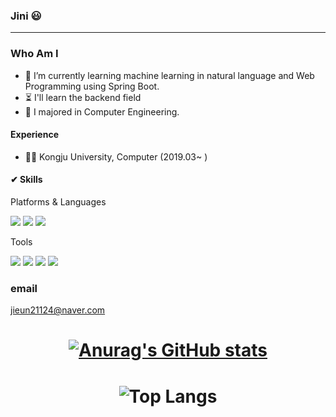 ### Jini 😃
---  
  
    
### Who Am I

- 🌱 I’m currently learning machine learning in natural language and Web Programming using Spring Boot.
- ⏳ I'll learn the backend field
- 🤔 I majored in Computer Engineering.

#### Experience

- 👨‍🎓 Kongju University, Computer (2019.03~ )


#### ✔ Skills  
Platforms & Languages  

<img src="https://img.shields.io/badge/Java-007396?style=flat-square&logo=Java&logoColor=white"/> <img src="https://img.shields.io/badge/Python-3776AB?style=flat-square&logo=Java&logoColor=white"/>
<img src="https://img.shields.io/badge/Mysql-4479A1?style=flat-square&logo=Java&logoColor=white"/>

Tools  

<img src="https://img.shields.io/badge/Git-F05032?style=flat-square&logo=Java&logoColor=white"/> <img src="https://img.shields.io/badge/GitHub-181717?style=flat-square&logo=Java&logoColor=white"/> 
<img src="https://img.shields.io/badge/VSC-007ACC?style=flat-square&logo=Java&logoColor=white"/> 
<img src="https://img.shields.io/badge/SpringBoot-green?style=flat&logo=SpringBoot&logoColor=6DB33F"/>
### email  
jieun21124@naver.com  

# <div align="center">[![Anurag's GitHub stats](https://github-readme-stats.vercel.app/api?username=jini11)](https://github.com/anuraghazra/github-readme-stats)</div>  
# <div align="center">![Top Langs](https://github-readme-stats.vercel.app/api/top-langs/?username=jini11&layout=compact&hide=jupyter%20notebook)</div>
